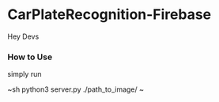 # CarPlateRecognition-Firebase
Hey Devs
### How to Use
simply run 

~sh
python3 server.py ./path_to_image/
~